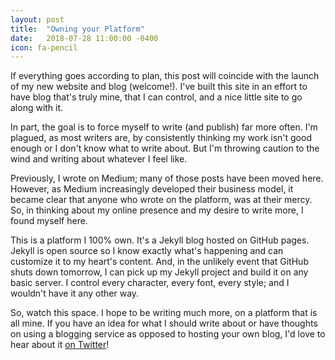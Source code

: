 ```yaml
---
layout: post
title:  "Owning your Platform"
date:   2018-07-28 11:00:00 -0400
icon: fa-pencil
---
```

If everything goes according to plan, this post will coincide with the launch of my new website and blog (welcome!). I've built this site in an effort to have blog that's truly mine, that I can control, and a nice little site to go along with it.

In part, the goal is to force myself to write (and publish) far more often. I'm plagued, as most writers are, by consistently thinking my work isn't good enough or I don't know what to write about. But I'm throwing caution to the wind and writing about whatever I feel like.

Previously, I wrote on Medium; many of those posts have been moved here. However, as Medium increasingly developed their business model, it became clear that anyone who wrote on the platform, was at their mercy. So, in thinking about my online presence and my desire to write more, I found myself here.

This is a platform I 100% own. It's a Jekyll blog hosted on GitHub pages. Jekyll is open source so I know exactly what's happening and can customize it to my heart's content. And, in the unlikely event that GitHub shuts down tomorrow, I can pick up my Jekyll project and build it on any basic server. I control every character, every font, every style; and I wouldn't have it any other way.

So, watch this space. I hope to be writing much more, on a platform that is all mine. If you have an idea for what I should write about or have thoughts on using a blogging service as opposed to hosting your own blog, I'd love to hear about it [on Twitter](https://twitter.com/fishbein)!
